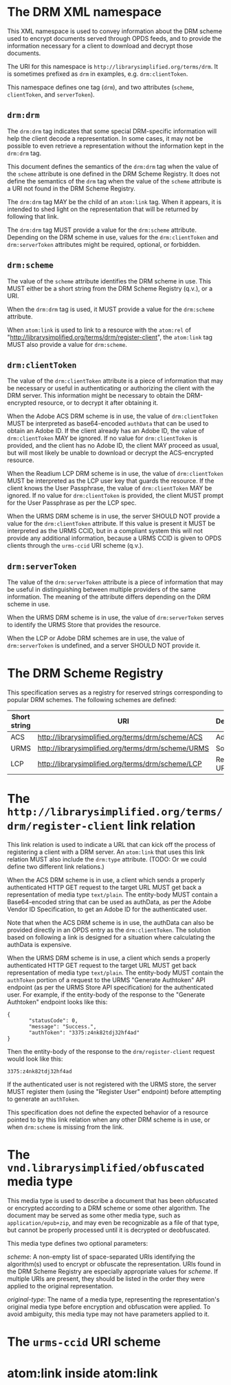 # The DRM XML namespace

This XML namespace is used to convey information about the DRM scheme used
to encrypt documents served through OPDS feeds, and to provide the
information necessary for a client to download and decrypt those
documents.

The URI for this namespace is
`http://librarysimplified.org/terms/drm`. It is sometimes prefixed as
`drm` in examples, e.g. `drm:clientToken`.

This namespace defines one tag (`drm`), and two attributes (`scheme`, `clientToken`, and `serverToken`).

## `drm:drm`

The `drm:drm` tag indicates that some special DRM-specific information
will help the client decode a representation. In some cases, it may
not be possible to even retrieve a representation without the
information kept in the `drm:drm` tag.

This document defines the semantics of the `drm:drm` tag when the value of
the `scheme` attribute is one defined in the DRM Scheme Registry. It
does not define the semantics of the `drm` tag when the value of the
`scheme` attribute is a URI not found in the DRM Scheme Registry.

The `drm:drm` tag MAY be the child of an `atom:link` tag. When it appears,
it is intended to shed light on the representation that will be
returned by following that link.

The `drm:drm` tag MUST provide a value for the `drm:scheme`
attribute. Depending on the DRM scheme in use, values for the `drm:clientToken` and
`drm:serverToken` attributes might be required, optional, or forbidden.

## `drm:scheme`

The value of the `scheme` attribute identifies the DRM scheme in
use. This MUST either be a short string from the DRM Scheme Registry
(q.v.), or a URI.

When the `drm:drm` tag is used, it MUST provide a value for the
`drm:scheme` attribute.

When `atom:link` is used to link to a resource with the `atom:rel` of
"http://librarysimplified.org/terms/drm/register-client", the
`atom:link` tag MUST also provide a value for `drm:scheme`.

## `drm:clientToken`

The value of the `drm:clientToken` attribute is a piece of information that may be
necessary or useful in authenticating or authorizing the client with the DRM server. This information might be necessary to obtain the DRM-encrypted resource, or to decrypt it after obtaining it.

When the Adobe ACS DRM scheme is in use, the value of
`drm:clientToken` MUST be interpreted as base64-encoded `authData` that can be used
to obtain an Adobe ID. If the client already has an Adobe ID, the
value of `drm:clientToken` MAY be ignored. If no value for
`drm:clientToken` is provided, and the client has no Adobe ID, the client MAY proceed as usual, but
will most likely be unable to download or decrypt the ACS-encrypted resource.

When the Readium LCP DRM scheme is in use, the value of
`drm:clientToken` MUST be interpreted as the LCP user key that guards
the resource. If the client knows the User Passphrase, the value of
`drm:clientToken` MAY be ignored. If no value for `drm:clientToken` is
provided, the client MUST prompt for the User Passphrase as per the
LCP spec.

When the URMS DRM scheme is in use, the server SHOULD NOT provide a
value for the `drm:clientToken` attribute. If this value is present it
MUST be interpreted as the URMS CCID, but in a compliant system this
will not provide any additional information, because a URMS CCID is
given to OPDS clients through the `urms-ccid` URI scheme (q.v.).

## `drm:serverToken`

The value of the `drm:serverToken` attribute is a piece of information that may be
useful in distinguishing between multiple providers of the same
information. The meaning of the attribute differs depending on the DRM
scheme in use.

When the URMS DRM scheme is in use, the value of `drm:serverToken`
serves to identify the URMS Store that provides the resource.

When the LCP or Adobe DRM schemes are in use, the value of
`drm:serverToken` is undefined, and a server SHOULD NOT provide it.

# The DRM Scheme Registry

This specification serves as a registry for reserved strings
corresponding to popular DRM schemes. The following schemes are
defined:

| Short string | URI | Description |
| ------------ | --- | ----------- |
| ACS | http://librarysimplified.org/terms/drm/scheme/ACS | Adobe ACS |
| URMS | http://librarysimplified.org/terms/drm/scheme/URMS | Sony URMS |
| LCP | http://librarysimplified.org/terms/drm/scheme/LCP | Readium URMS |

# The `http://librarysimplified.org/terms/drm/register-client` link relation

This link relation is used to indicate a URL that can kick off the
process of registering a client with a DRM server. An `atom:link` that
uses this link relation MUST also include the `drm:type`
attribute. (TODO: Or we could define two different link relations.)

When the ACS DRM scheme is in use, a client which sends a properly
authenticated HTTP GET request to the target URL MUST get back a
representation of media type `text/plain`. The entity-body MUST
contain a Base64-encoded string that can be used as authData, as per
the Adobe Vendor ID Specification, to get an Adobe ID for the authenticated user.

Note that when the ACS DRM scheme is in use, the authData can also be provided directly in an OPDS entry as the `drm:clientToken`. The solution based on following a link is designed for a situation where calculating the authData is expensive.

When the URMS DRM scheme is in use, a client which sends a properly
authenticated HTTP GET request to the target URL MUST get back
representation of media type `text/plain`. The entity-body MUST
contain the `authToken` portion of a request to the URMS "Generate
Authtoken" API endpoint (as per the URMS Store API specification) for
the authenticated user. For example, if the entity-body of the
response to the "Generate Authtoken" endpoint looks like this:

```
{
       "statusCode": 0,
       "message": "Success.",
       "authToken": "3375:z4nk82tdj32hf4ad"
}
```

Then the entity-body of the response to the `drm/register-client`
request would look like this:

```
3375:z4nk82tdj32hf4ad
```

If the authenticated user is not registered with the URMS store, the
server MUST register them (using the "Register User" endpoint) before
attempting to generate an `authToken`.

This specification does not define the expected behavior of a resource
pointed to by this link relation when any other DRM scheme is in use,
or when `drm:scheme` is missing from the link.

# The `vnd.librarysimplified/obfuscated` media type

This media type is used to describe a document that has been
obfuscated or encrypted according to a DRM scheme or some other
algorithm. The document may be served as some other media type, such
as `application/epub+zip`, and may even be recognizable as a file of that
type, but cannot be properly processed until it is decrypted or
deobfuscated.

This media type defines two optional parameters:

*scheme*: A non-empty list of space-separated URIs identifying the
algorithm(s) used to encrypt or obfuscate the representation. URIs
found in the DRM Scheme Registry are especially appropriate values for
*scheme*. If multiple URIs are present, they should be listed in the
order they were applied to the original representation.

*original-type*: The name of a media type, representing the
representation's original media type before encryption and obfuscation
were applied. To avoid ambiguity, this media type may not have parameters applied to it.

# The `urms-ccid` URI scheme

# atom:link inside atom:link